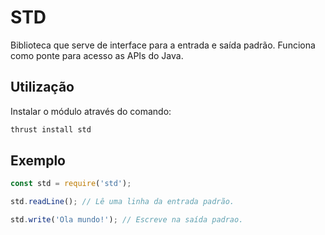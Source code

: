 # STD
Biblioteca que serve de interface para a entrada e saída padrão. Funciona como ponte para acesso as APIs do Java.

## Utilização

Instalar o módulo através do comando:

```bash
thrust install std
```

## Exemplo

```js
const std = require('std');

std.readLine(); // Lê uma linha da entrada padrão.

std.write('Ola mundo!'); // Escreve na saída padrao.
```
